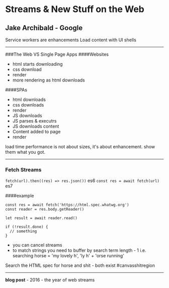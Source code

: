 # Streams & New Stuff on the Web
## Jake Archibald - Google

Service workers are enhancements
Load content with UI shells

---

###The Web VS Single Page Apps
####Websites
- html starts downloading
- css download
- render
- more rendering as html downloads

####SPAs
- html downloads
- css downloads
- render
- JS downloads
- JS parses & executrs
- JS downloads content
- Content added to page
- render

load time performance is not about sizes, it's about enhancement. show them what you got.

---

### Fetch Streams
`fetch(url).then((res) => res.json())` es6
`const res = await fetch(url)` es7 

####example
```
const res = await fetch('https://html.spec.whatwg.org')
const reader = res.body.getReader()

let result = await reader.read()

if (!result.done) {
  // something
}
```

- you can cancel streams
- to match strings you need to buffer by search term length - 1 i.e. searching horse = 'my lovely h', 'ly h' + 'orse running'

Search the HTML spec for horse and shit - both exist
\#canvasshitregion 

---

**blog post** - 2016 - the year of web streams
